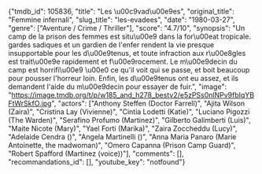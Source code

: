 {"tmdb_id": 105836, "title": "Les \u00c9vad\u00e9es", "original_title": "Femmine infernali", "slug_title": "les-evadees", "date": "1980-03-27", "genre": ["Aventure / Crime / Thriller"], "score": "4.7/10", "synopsis": "Un camp de la prison des femmes est situ\u00e9 dans la for\u00eat tropicale. gardes sadiques et un gardien de l'enfer rendent la vie presque insupportable pour les d\u00e9tenus, et toute infraction aux r\u00e8gles est trait\u00e9e rapidement et f\u00e9rocement. Le m\u00e9decin du camp est horrifi\u00e9 \u00e0 ce qu'il voit qui se passe, et boit beaucoup pour pousser l'horreur loin. Enfin, les d\u00e9tenus ont eu assez, et ils demandent l'aide du m\u00e9decin pour essayer de fuir.", "image": "https://image.tmdb.org/t/p/w185_and_h278_bestv2/e5zPSs0nlNPv9fbIqYBFtWrSkfO.jpg", "actors": ["Anthony Steffen (Doctor Farrell)", "Ajita Wilson (Zaira)", "Cristina Lay (Vivienne)", "Cintia Lodetti (Katie)", "Luciano Pigozzi (The Warden)", "Serafino Profumo (Martinez)", "Gilberto Galimberti (Luis)", "Maite Nicote (Mary)", "Yael Forti (Marika)", "Zaira Zoccheddu (Lucy)", "Adelaide Cendra ()", "Angela Martinelli ()", "Anna Maria Panaro (Marie Antoinette, the madwoman)", "Omero Capanna (Prison Camp Guard)", "Robert Spafford (Martinez (voice))"], "comments": [], "recommandations_id": [], "youtube_key": "notfound"}